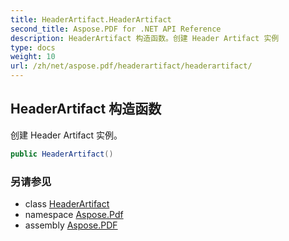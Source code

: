 ```yaml
---
title: HeaderArtifact.HeaderArtifact
second_title: Aspose.PDF for .NET API Reference
description: HeaderArtifact 构造函数。创建 Header Artifact 实例
type: docs
weight: 10
url: /zh/net/aspose.pdf/headerartifact/headerartifact/
---
```

## HeaderArtifact 构造函数

创建 Header Artifact 实例。

```csharp
public HeaderArtifact()
```

### 另请参见

* class [HeaderArtifact](../)
* namespace [Aspose.Pdf](../../../aspose.pdf/)
* assembly [Aspose.PDF](../../../)